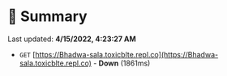 # 📖 Summary
Last updated: **4/15/2022, 4:23:27 AM**

- `GET` [https://Bhadwa-sala.toxicblte.repl.co](https://Bhadwa-sala.toxicblte.repl.co) - **Down** (1861ms)
